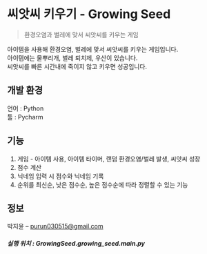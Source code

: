 # 씨앗씨 키우기 - Growing Seed
> 환경오염과 벌레에 맞서 씨앗씨를 키우는 게임

아이템을 사용해 환경오염, 벌레에 맞서 씨앗씨를 키우는 게임입니다.  <br>
아이템에는 물뿌리개, 벌레 퇴치제, 우산이 있습니다.   <br>
씨앗씨를 빠른 시간내에 죽이지 않고 키우면 성공입니다. 


## 개발 환경
언어 : Python<br>
툴 : Pycharm<br>

## 기능
1. 게임 - 아이템 사용, 아이템 타이머, 랜덤 환경오염/벌레 발생, 씨앗씨 성장
2. 점수 계산
3. 닉네임 입력 시 점수와 닉네임 기록
4. 순위를 최신순, 낮은 점수순, 높은 점수순에 따라 정렬할 수 있는 기능

## 정보
박지윤 – purun030515@gmail.com

##### 실행 위치 : GrowingSeed.growing_seed.main.py
